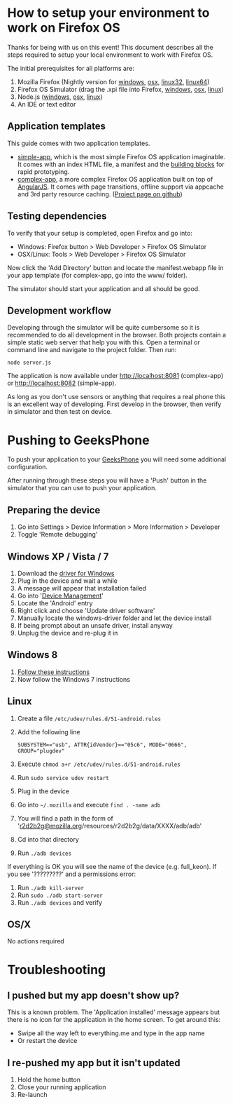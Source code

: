 
# How to setup your environment to work on Firefox OS

Thanks for being with us on this event! This document describes all the steps required to setup your local environment to work with Firefox OS.

The initial prerequisites for all platforms are:

1. Mozilla Firefox 
    (Nightly version for
     [windows](firefox-24.0a1.en-US.win32.installer.exe),
     [osx](firefox-24.0a1.en-US.mac.dmg),
     [linux32](firefox-24.0a1.en-US.linux-i686.tar.bz2),
     [linux64](firefox-24.0a1.en-US.linux-x86_64.tar.bz2))
2. Firefox OS Simulator (drag the .xpi file into Firefox,
     [windows](firefox_os_simulator-3.0-fx-windows.xpi),
     [osx](firefox_os_simulator-3.0-fx-mac.xpi),
     [linux](firefox_os_simulator-3.0-fx-linux.xpi))
3. Node.js
    ([windows](node-v0.10.5-x86.msi),
     [osx](node-v0.10.5.pkg),
     [linux](node-v0.10.5.tar.gz))
4. An IDE or text editor

## Application templates

This guide comes with two application templates.

* [simple-app](simple-app.zip), which is the most simple Firefox OS application imaginable. It comes with an index HTML file, a manifest and the [building blocks](http://buildingfirefoxos.com/building-blocks/) for rapid prototyping.
* [complex-app](complex-app.zip), a more complex Firefox OS application built on top of [AngularJS](http://angularjs.org/). It comes with page transitions, offline support via appcache and 3rd party resource caching. ([Project page on github](https://github.com/comoyo/ffos-list-detail))

## Testing dependencies

To verify that your setup is completed, open Firefox and go into:

* Windows: Firefox button > Web Developer > Firefox OS Simulator
* OSX/Linux: Tools > Web Developer > Firefox OS Simulator

Now click the 'Add Directory' button and locate the manifest.webapp file in your app template (for complex-app, go into the www/ folder).

The simulator should start your application and all should be good.

## Development workflow

Developing through the simulator will be quite cumbersome so it is recommended to do all development in the browser. Both projects contain a simple static web server that help you with this. Open a terminal or command line and navigate to the project folder. Then run:

    node server.js

The application is now available under [http://localhost:8081](http://localhost:8081) (complex-app) or [http://localhost:8082](http://localhost:8082) (simple-app).

As long as you don't use sensors or anything that requires a real phone this is an excellent way of developing. First develop in the browser, then verify in simulator and then test on device.

# Pushing to GeeksPhone

To push your application to your [GeeksPhone](http://www.geeksphone.com/) you will need some additional configuration.

After running through these steps you will have a 'Push' button in the simulator that you can use to push your application.

## Preparing the device

1. Go into Settings > Device Information > More Information > Developer
2. Toggle 'Remote debugging'

## Windows XP / Vista / 7

1. Download the [driver for Windows](windows-driver.zip)
2. Plug in the device and wait a while
3. A message will appear that installation failed
4. Go into '[Device Management](http://pcsupport.about.com/od/windowsxp/f/opendmxp.htm)'
5. Locate the 'Android' entry
6. Right click and choose 'Update driver software'
7. Manually locate the windows-driver folder and let the device install
8. If being prompt about an unsafe driver, install anyway
9. Unplug the device and re-plug it in

## Windows 8
1. [Follow these instructions](http://www.craftedge.com/tutorials/driver_install_windows8/driver_install_win8.html)
2. Now follow the Windows 7 instructions

## Linux

1. Create a file `/etc/udev/rules.d/51-android.rules`
2. Add the following line  
      
    `SUBSYSTEM=="usb", ATTR{idVendor}=="05c6", MODE="0666", GROUP="plugdev"`
3. Execute `chmod a+r /etc/udev/rules.d/51-android.rules`
4. Run `sudo service udev restart`
5. Plug in the device
6. Go into `~/.mozilla` and execute `find . -name adb`
7. You will find a path in the form of 'r2d2b2g@mozilla.org/resources/r2d2b2g/data/XXXX/adb/adb'
8. Cd into that directory
9. Run `./adb devices`

If everything is OK you will see the name of the device (e.g. full_keon). If you see '?????????' and a permissions error:

1. Run `./adb kill-server`
2. Run `sudo ./adb start-server`
3. Run `./adb devices` and verify

## OS/X

No actions required

# Troubleshooting

## I pushed but my app doesn't show up?

This is a known problem. The 'Application installed' message appears but there is no icon for the application in the home screen. To get around this:

* Swipe all the way left to everything.me and type in the app name
* Or restart the device

## I re-pushed my app but it isn't updated

1. Hold the home button
2. Close your running application
3. Re-launch


